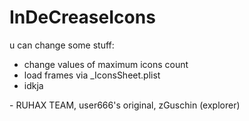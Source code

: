 # InDeCreaseIcons
 u can change some stuff:
 * change values of maximum icons count
 * load frames via _IconsSheet.plist
 * idkja

\- RUHAX TEAM, user666's original, zGuschin (explorer)